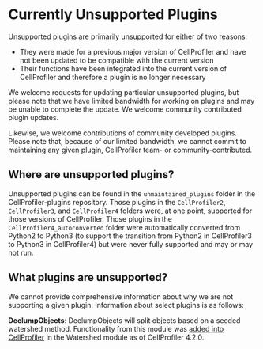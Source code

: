 # Currently Unsupported Plugins

Unsupported plugins are primarily unsupported for either of two reasons:
- They were made for a previous major version of CellProfiler and have not been updated to be compatible with the current version
- Their functions have been integrated into the current version of CellProfiler and therefore a plugin is no longer necessary

We welcome requests for updating particular unsupported plugins, but please note that we have limited bandwidth for working on plugins and may be unable to complete the update.
We welcome community contributed plugin updates.

Likewise, we welcome contributions of community developed plugins.
Please note that, because of our limited bandwidth, we cannot commit to maintaining any given plugin, CellProfiler team- or community-contributed.

## Where are unsupported plugins?

Unsupported plugins can be found in the `unmaintained_plugins` folder in the CellProfiler-plugins repository.
Those plugins in the `CellProfiler2`, `CellProfiler3`, and `CellProfiler4` folders were, at one point, supported for those versions of CellProfiler. 
Those plugins in the `CellProfiler4_autoconverted` folder were automatically converted from Python2 to Python3 (to support the transition from Python2 in CellProfiler3 to Python3 in CellProfiler4) but were never fully supported and may or may not run.

## What plugins are unsupported?

We cannot provide comprehensive information about why we are not supporting a given plugin.
Information about select plugins is as follows:

**DeclumpObjects**: DeclumpObjects will split objects based on a seeded watershed method. Functionality from this module was [added into CellProfiler](https://github.com/CellProfiler/CellProfiler/pull/4397) in the Watershed module as of CellProfiler 4.2.0.

